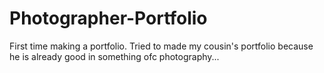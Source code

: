 # Photographer-Portfolio
First time making a portfolio. Tried to made my cousin's portfolio because he is already good in something ofc photography...
